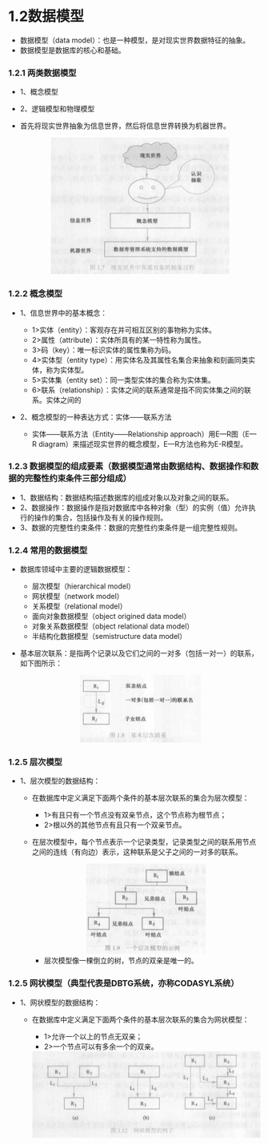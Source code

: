 # 1.2数据模型

* 数据模型（data model）：也是一种模型，是对现实世界数据特征的抽象。
* 数据模型是数据库的核心和基础。

### 1.2.1 两类数据模型

* 1、概念模型

* 2、逻辑模型和物理模型

* 首先将现实世界抽象为信息世界，然后将信息世界转换为机器世界。

    <div align="center"><img src="./img/现实世界中客观对象的抽象过程.png"/></div>

### 1.2.2 概念模型

* 1、信息世界中的基本概念：

  * 1>实体（entity）：客观存在并可相互区别的事物称为实体。
  * 2>属性（attribute）：实体所具有的某一特性称为属性。
  * 3>码（key）：唯一标识实体的属性集称为码。
  * 4>实体型（entity type）：用实体名及其属性名集合来抽象和刻画同类实体，称为实体型。
  * 5>实体集（entity set）：同一类型实体的集合称为实体集。
  * 6>联系（relationship）：实体之间的联系通常是指不同实体集之间的联系。实体之间的

* 2、概念模型的一种表达方式：实体——联系方法

  * 实体——联系方法（Entity——Relationship approach）用E—R图（E—R diagram）来描述现实世界的概念模型，E—R方法也称为E-R模型。

### 1.2.3 数据模型的组成要素（数据模型通常由数据结构、数据操作和数据的完整性约束条件三部分组成）

* 1、数据结构：数据结构描述数据库的组成对象以及对象之间的联系。
* 2、数据操作：数据操作是指对数据库中各种对象（型）的实例（值）允许执行的操作的集合，包括操作及有关的操作规则。
* 3、数据的完整性约束条件：数据的完整性约束条件是一组完整性规则。

### 1.2.4 常用的数据模型

* 数据库领域中主要的逻辑数据模型：

    * 层次模型（hierarchical model）
    * 网状模型（network model）
    * 关系模型（relational model）
    * 面向对象数据模型（object origined data model）
    * 对象关系数据模型（object relational data model）
    * 半结构化数据模型（semistructure data model）

* 基本层次联系：是指两个记录以及它们之间的一对多（包括一对一）的联系，如下图所示：

    <div align="center"><img src="./img/基本层次联系.png"/></div>

### 1.2.5 层次模型

* 1、层次模型的数据结构：

    * 在数据库中定义满足下面两个条件的基本层次联系的集合为层次模型：
    
        * 1>有且只有一个节点没有双亲节点，这个节点称为根节点；
        * 2>根以外的其他节点有且只有一个双亲节点。
    
    * 在层次模型中，每个节点表示一个记录类型，记录类型之间的联系用节点之间的连线（有向边）表示，这种联系是父子之间的一对多的联系。
    
        <div align="center"><img src="./img/一个层次模型的示例.png"/></div>
    
        * 层次模型像一棵倒立的树，节点的双亲是唯一的。

### 1.2.5 网状模型（典型代表是DBTG系统，亦称CODASYL系统）

* 1、网状模型的数据结构：

    * 在数据库中定义满足下面两个条件的基本层次联系的集合为网状模型：
    
        * 1>允许一个以上的节点无双亲；
        * 2>一个节点可以有多余一个的双亲。

        <div align="center"><img src="./img/网状模型的例子.png"/></div>







































